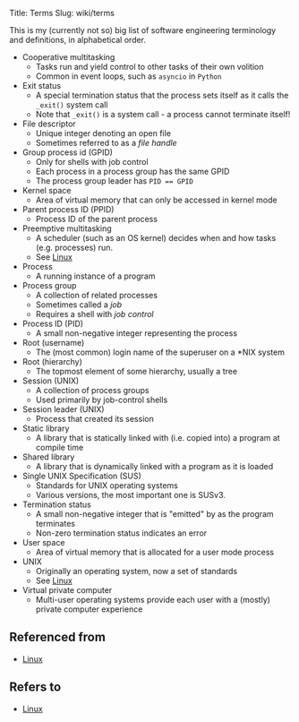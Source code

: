 Title: Terms
Slug: wiki/terms

This is my (currently not so) big list of software engineering terminology and
definitions, in alphabetical order.

* Cooperative multitasking
    - Tasks run and yield control to other tasks of their own volition
    - Common in event loops, such as `asyncio` in `Python`
* Exit status
    - A special termination status that the process sets itself as it calls the
      `_exit()` system call
    - Note that `_exit()` is a system call - a process cannot terminate itself!
* File descriptor
    - Unique integer denoting an open file
    - Sometimes referred to as a _file handle_
* Group process id (GPID)
    - Only for shells with job control
    - Each process in a process group has the same GPID
    - The process group leader has `PID == GPID`
* Kernel space
    - Area of virtual memory that can only be accessed in kernel mode
* Parent process ID (PPID)
    - Process ID of the parent process
* Preemptive multitasking
    - A scheduler (such as an OS kernel) decides when and how tasks (e.g.
      processes) run.
    - See [Linux]({filename}linux.md)
* Process
    - A running instance of a program
* Process group
    - A collection of related processes
    - Sometimes called a _job_
    - Requires a shell with _job control_
* Process ID (PID)
    - A small non-negative integer representing the process
* Root (username)
    - The (most common) login name of the superuser on a *NIX system
* Root (hierarchy)
    - The topmost element of some hierarchy, usually a tree
* Session (UNIX)
    - A collection of process groups
    - Used primarily by job-control shells
* Session leader (UNIX)
    - Process that created its session
* Static library
    - A library that is statically linked with (i.e. copied into) a program at
      compile time
* Shared library
    - A library that is dynamically linked with a program as it is loaded
* Single UNIX Specification (SUS)
    - Standards for UNIX operating systems
    - Various versions, the most important one is SUSv3.
* Termination status
    - A small non-negative integer that is "emitted" by as the program terminates
    - Non-zero termination status indicates an error
* User space
    - Area of virtual memory that is allocated for a user mode process
* UNIX
    - Originally an operating system, now a set of standards
    - See [Linux]({filename}linux.md)
* Virtual private computer
    - Multi-user operating systems provide each user with a (mostly) private
      computer experience



## Referenced from

* [Linux]({filename}linux.md)

## Refers to

* [Linux]({filename}linux.md)
